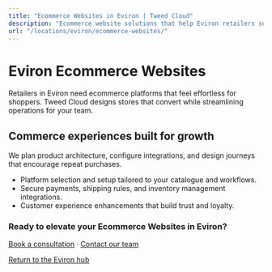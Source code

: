 ```yaml
---
title: "Ecommerce Websites in Eviron | Tweed Cloud"
description: "Ecommerce website solutions that help Eviron retailers sell with confidence."
url: "/locations/eviron/ecommerce-websites/"
---
```


# Eviron Ecommerce Websites

Retailers in Eviron need ecommerce platforms that feel effortless for shoppers. Tweed Cloud designs stores that convert while streamlining operations for your team.

## Commerce experiences built for growth

We plan product architecture, configure integrations, and design journeys that encourage repeat purchases.

- Platform selection and setup tailored to your catalogue and workflows.
- Secure payments, shipping rules, and inventory management integrations.
- Customer experience enhancements that build trust and loyalty.

### Ready to elevate your Ecommerce Websites in Eviron?

[Book a consultation](/consultation/) · [Contact our team](/contact/)

[Return to the Eviron hub](/locations/eviron/)
